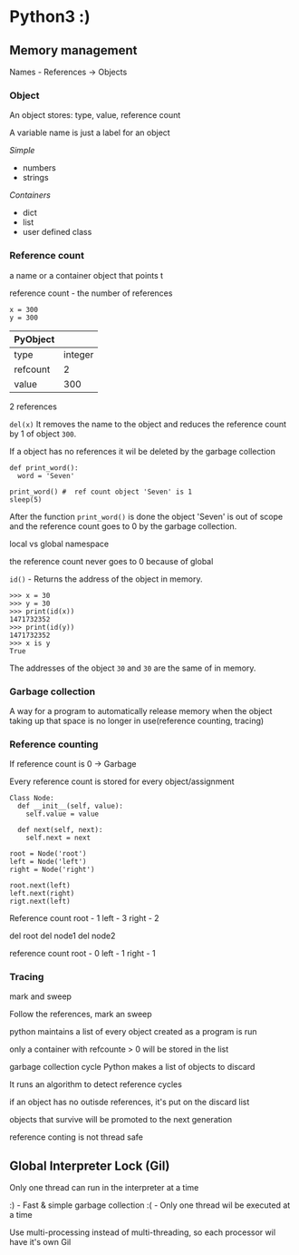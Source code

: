 # Python3 :)

## Memory management
Names - References -> Objects

### Object
An object stores: type, value, reference count

A variable name is just a label for an object

*Simple*
* numbers
* strings

*Containers*
* dict
* list
* user defined class

### Reference count
a name or a container object that points t

reference count - the number of references

```
x = 300
y = 300
```

|PyObject||
|---|---|
|type|integer|
|refcount|2|
|value|300|

2 references

`del(x)`
It removes the name to the object and reduces the reference count by 1 of object `300`.

If a object has no references it wil be deleted by the garbage collection

```
def print_word():
  word = 'Seven'
  
print_word() #  ref count object 'Seven' is 1 
sleep(5)
```
After the function `print_word()` is done the object 'Seven' is out of scope and the reference count goes to 0 by the garbage collection.

local vs global namespace

the reference count never goes to 0 because of global

`id()` - Returns the address of the object in memory.
```
>>> x = 30
>>> y = 30
>>> print(id(x))
1471732352
>>> print(id(y))
1471732352
>>> x is y
True
```
The addresses of the object `30` and `30` are the same of in memory.

### Garbage collection
A way for a program to automatically release memory when the object taking up that space is no longer in use(reference counting, tracing)

### Reference counting
If reference count is 0 -> Garbage

Every reference count is stored for every object/assignment

```
Class Node:
  def __init__(self, value):
    self.value = value
  
  def next(self, next):
    self.next = next
    
root = Node('root')
left = Node('left')
right = Node('right')

root.next(left)
left.next(right)
rigt.next(left)
```
Reference count
root - 1
left - 3
right - 2

del root
del node1
del node2

reference count
root - 0
left - 1
right - 1 

### Tracing
mark and sweep

Follow the references, mark an sweep

python maintains a list of every object created as a program is run

only a container with refcounte > 0 will be stored in the list

garbage collection cycle
Python makes a list of objects to discard

It runs an algorithm to detect reference cycles

if an object has no outisde references, it's put on the discard list

objects that survive will be promoted to the next generation

reference conting is not thread safe

## Global Interpreter Lock (Gil)
Only one thread can run in the interpreter at a time

:) - Fast & simple garbage collection
:( - Only one thread wil be executed at a time

Use multi-processing instead of multi-threading, so each processor wil have it's own Gil
